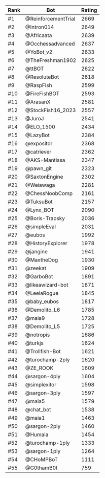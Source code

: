 Rank|Bot|Rating
---|---|---
#1|@ReinforcementTrial|2669
#2|@Intron014|2649
#3|@Africaata|2639
#4|@Occhessadvanced|2637
#5|@YoBot_v2|2633
#6|@TheFreshman1902|2625
#7|@ttBOT|2622
#8|@ResoluteBot|2618
#9|@RaspFish|2599
#10|@FireFishBOT|2593
#11|@ArasanX|2581
#12|@StockFish16_2023|2557
#13|@JuroJ|2541
#14|@ELO_1500|2434
#15|@LazyBot|2384
#16|@expositor|2368
#17|@catriever|2362
#18|@AKS-Mantissa|2347
#19|@pawn_git|2323
#20|@SaxtonEngine|2302
#21|@Weiawaga|2281
#22|@ChessNoobComp|2161
#23|@TuksuBot|2157
#24|@Lynx_BOT|2090
#25|@Boris-Trapsky|2036
#26|@simpleEval|2031
#27|@eubos|1992
#28|@HistoryExplorer|1978
#29|@jangine|1941
#30|@MaxtheDog|1930
#31|@zeekat|1909
#32|@GarboBot|1891
#33|@likeawizard-bot|1871
#34|@LeelaRogue|1845
#35|@baby_eubos|1817
#36|@Demolito_L6|1785
#37|@maia9|1728
#38|@Demolito_L5|1725
#39|@notropis|1686
#40|@turkjs|1624
#41|@Trollfish-Bot|1621
#42|@turochamp-2ply|1620
#43|@ZE_ROOK|1609
#44|@sargon-4ply|1604
#45|@simplexitor|1598
#46|@sargon-3ply|1597
#47|@maia5|1579
#48|@chat_bot|1538
#49|@maia1|1463
#50|@sargon-2ply|1460
#51|@Humaia|1454
#52|@turochamp-1ply|1333
#53|@sargon-1ply|1264
#54|@CHoMPBoT|1111
#55|@G0thamB0t|759
